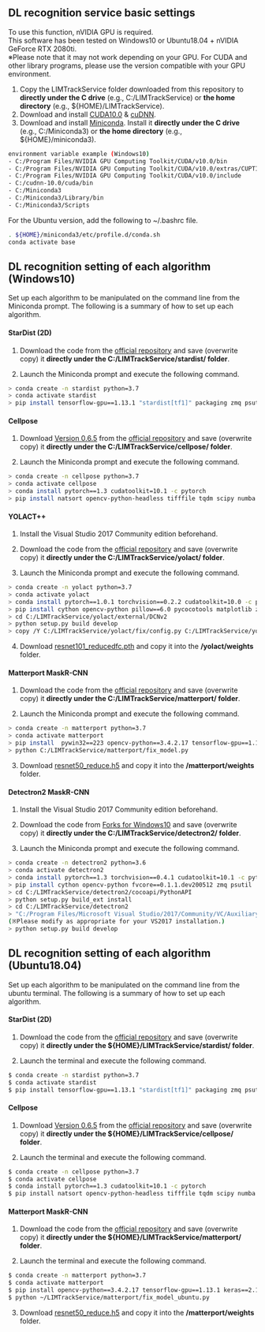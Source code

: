 
## DL recognition service basic settings

To use this function, nVIDIA GPU is required.
<br>This software has been tested on Windows10 or Ubuntu18.04 + nVIDIA GeForce RTX 2080ti.
<br>※Please note that it may not work depending on your GPU. For CUDA and other library programs, please use the version compatible with your GPU environment.

1. Copy the LIMTrackService folder downloaded from this repository to **directly under the C drive** (e.g., C:/LIMTrackService) or **the home directory** (e.g., ${HOME}/LIMTrackService).
2. Download and install [CUDA10.0](https://developer.nvidia.com/cuda-10.0-download-archive) & [cuDNN](https://developer.nvidia.com/rdp/cudnn-archive).
3. Download and install [Miniconda](https://docs.conda.io/en/latest/miniconda.html).
   Install it **directly under the C drive** (e.g., C:/Miniconda3) or **the home directory** (e.g., ${HOME}/miniconda3).

```bash
environment variable example (Windows10)
- C:/Program Files/NVIDIA GPU Computing Toolkit/CUDA/v10.0/bin
- C:/Program Files/NVIDIA GPU Computing Toolkit/CUDA/v10.0/extras/CUPTI/libx64
- C:/Program Files/NVIDIA GPU Computing Toolkit/CUDA/v10.0/include
- C:/cudnn-10.0/cuda/bin
- C:/Miniconda3
- C:/Miniconda3/Library/bin
- C:/Miniconda3/Scripts
```
   For the Ubuntu version, add the following to ~/.bashrc file.
```bash
. ${HOME}/miniconda3/etc/profile.d/conda.sh
conda activate base
```


## DL recognition setting of each algorithm (Windows10)
Set up each algorithm to be manipulated on the command line from the Miniconda prompt. The following is a summary of how to set up each algorithm.



#### StarDist (2D)
1. Download the code from the [official repository](https://github.com/stardist/stardist) and save (overwrite copy) it **directly under the C:/LIMTrackService/stardist/ folder**.

2. Launch the Miniconda prompt and execute the following command.
```bash
> conda create -n stardist python=3.7
> conda activate stardist
> pip install tensorflow-gpu==1.13.1 "stardist[tf1]" packaging zmq psutil pywin32==223 natsort opencv-python-headless 
```

#### Cellpose

1. Download [Version 0.6.5](https://github.com/MouseLand/cellpose/archive/refs/tags/v0.6.5.zip) from the [official repository](https://github.com/MouseLand/cellpose) and save (overwrite copy) it **directly under the C:/LIMTrackService/cellpose/ folder**.


2. Launch the Miniconda prompt and execute the following command.
```bash
> conda create -n cellpose python=3.7
> conda activate cellpose 
> conda install pytorch==1.3 cudatoolkit=10.1 -c pytorch
> pip install natsort opencv-python-headless tifffile tqdm scipy numba zmq scikit-image==0.16.2 pywin32==223 psutil numpy
```

#### YOLACT++
1. Install the Visual Studio 2017 Community edition beforehand.

2. Download the code from the [official repository](https://github.com/dbolya/yolact) and save (overwrite copy) it **directly under the C:/LIMTrackService/yolact/ folder**.

3. Launch the Miniconda prompt and execute the following command.
```bash
> conda create -n yolact python=3.7
> conda activate yolact 
> conda install pytorch==1.0.1 torchvision==0.2.2 cudatoolkit=10.0 -c pytorch
> pip install cython opencv-python pillow==6.0 pycocotools matplotlib zmq scipy psutil==5.6.7 pywin32
> cd C:/LIMTrackService/yolact/external/DCNv2
> python setup.py build develop
> copy /Y C:/LIMTrackService/yolact/fix/config.py C:/LIMTrackService/yolact/data/config.py
```

4. Download [resnet101_reducedfc.pth](https://drive.google.com/uc?id=1tvqFPd4bJtakOlmn-uIA492g2qurRChj&export=download) and copy it into the **/yolact/weights** folder.

#### Matterport MaskR-CNN

1. Download the code from the [official repository](https://github.com/matterport/Mask_RCNN) and save (overwrite copy) it **directly under the C:/LIMTrackService/matterport/ folder**.

2. Launch the Miniconda prompt and execute the following command.
```bash
> conda create -n matterport python=3.7
> conda activate matterport
> pip install  pywin32==223 opencv-python==3.4.2.17 tensorflow-gpu==1.13.1 keras==2.1.6 imgaug==0.2.6 IPython==6.4.0 h5py==2.8.0 psutil==5.6.7 zmq numpy==1.19.3 matplotlib==3.2.2 scipy==1.4.1 scikit-image==0.16.2
> python C:/LIMTrackService/matterport/fix_model.py
```

3. Download [resnet50_reduce.h5](https://drive.google.com/file/d/1-DaCS-j3rEZnYWdyqnmJM8gONI5LQ5NQ/view?usp=sharing) and copy it into the **/matterport/weights** folder.

#### Detectron2 MaskR-CNN
1. Install the Visual Studio 2017 Community edition beforehand.

2. Download the code from [Forks for Windows10](https://github.com/flkspencer/detectron2) and save (overwrite copy) it **directly under the C:/LIMTrackService/detectron2/ folder**.

3. Launch the Miniconda prompt and execute the following command.
```bash
> conda create -n detectron2 python=3.6
> conda activate detectron2 
> conda install pytorch==1.3 torchvision==0.4.1 cudatoolkit=10.1 -c pytorch
> pip install cython opencv-python fvcore==0.1.1.dev200512 zmq psutil
> cd C:/LIMTrackService/detectron2/cocoapi/PythonAPI
> python setup.py build_ext install
> cd C:/LIMTrackService/detectron2
> "C:/Program Files/Microsoft Visual Studio/2017/Community/VC/Auxiliary/Build/vcvars64.bat"
(※Please modify as appropriate for your VS2017 installation.)
> python setup.py build develop
```

## DL recognition setting of each algorithm (Ubuntu18.04) 
Set up each algorithm to be manipulated on the command line from the ubuntu terminal. The following is a summary of how to set up each algorithm.



#### StarDist (2D)
1. Download the code from the [official repository](https://github.com/stardist/stardist) and save (overwrite copy) it **directly under the ${HOME}/LIMTrackService/stardist/ folder**.

2. Launch the terminal and execute the following command.
```bash
$ conda create -n stardist python=3.7
$ conda activate stardist
$ pip install tensorflow-gpu==1.13.1 "stardist[tf1]" packaging zmq psutil natsort opencv-python-headless scikit-image
```

#### Cellpose
1. Download [Version 0.6.5](https://github.com/MouseLand/cellpose/archive/refs/tags/v0.6.5.zip) from the [official repository](https://github.com/MouseLand/cellpose) and save (overwrite copy) it **directly under the ${HOME}/LIMTrackService/cellpose/ folder**.


2. Launch the terminal and execute the following command.
```bash
$ conda create -n cellpose python=3.7
$ conda activate cellpose 
$ conda install pytorch==1.3 cudatoolkit=10.1 -c pytorch
$ pip install natsort opencv-python-headless tifffile tqdm scipy numba zmq scikit-image==0.16.2 psutil numpy
```

#### Matterport MaskR-CNN
1. Download the code from the [official repository](https://github.com/matterport/Mask_RCNN) and save (overwrite copy) it **directly under the ${HOME}/LIMTrackService/matterport/ folder**.

2. Launch the terminal and execute the following command.
```bash
$ conda create -n matterport python=3.7
$ conda activate matterport
$ pip install opencv-python==3.4.2.17 tensorflow-gpu==1.13.1 keras==2.1.6 imgaug==0.2.6 IPython==6.4.0 h5py==2.8.0 psutil==5.6.7 zmq matplotlib==3.2.2 scipy==1.4.1 scikit-image==0.16.2
$ python ~/LIMTrackService/matterport/fix_model_ubuntu.py


```

3. Download [resnet50_reduce.h5](https://drive.google.com/file/d/1-DaCS-j3rEZnYWdyqnmJM8gONI5LQ5NQ/view?usp=sharing) and copy it into the **/matterport/weights** folder.

